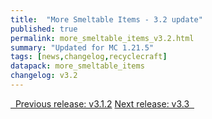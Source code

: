 ```yaml
---
title:  "More Smeltable Items - 3.2 update"
published: true
permalink: more_smeltable_items_v3.2.html
summary: "Updated for MC 1.21.5"
tags: [news,changelog,recyclecraft]
datapack: more_smeltable_items
changelog: v3.2
---
```


<div class="btn-group">
    <a href="more_smeltable_items_v3.1.2.html" role="button" class="btn btn-primary"><i class="fa fa-caret-left"></i>&nbsp; Previous release: v3.1.2</a>
    <a href="more_smeltable_items_v3.3.html" role="button" class="btn btn-primary">Next release: v3.3 &nbsp;<i class="fa fa-caret-right"></i></a>
</div>